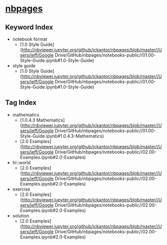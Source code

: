 # [nbpages](https://jckantor.github.io/nbpages)

## Keyword Index

* notebook format
    - [1.0 Style Guide](http://nbviewer.jupyter.org/github/jckantor/nbpages/blob/master//Users/jeff/Google Drive/GitHub/nbpages/notebooks-public//01.00-Style-Guide.ipynb#1.0-Style-Guide)
* style guide
    - [1.0 Style Guide](http://nbviewer.jupyter.org/github/jckantor/nbpages/blob/master//Users/jeff/Google Drive/GitHub/nbpages/notebooks-public//01.00-Style-Guide.ipynb#1.0-Style-Guide)

## Tag Index

* mathematics
    - [1.0.4.3 Mathematics](http://nbviewer.jupyter.org/github/jckantor/nbpages/blob/master//Users/jeff/Google Drive/GitHub/nbpages/notebooks-public//01.00-Style-Guide.ipynb#1.0.4.3-Mathematics)
    - [2.0 Examples](http://nbviewer.jupyter.org/github/jckantor/nbpages/blob/master//Users/jeff/Google Drive/GitHub/nbpages/notebooks-public//02.00-Examples.ipynb#2.0-Examples)
* hi::world
    - [2.0 Examples](http://nbviewer.jupyter.org/github/jckantor/nbpages/blob/master//Users/jeff/Google Drive/GitHub/nbpages/notebooks-public//02.00-Examples.ipynb#2.0-Examples)
* exercise
    - [2.0 Examples](http://nbviewer.jupyter.org/github/jckantor/nbpages/blob/master//Users/jeff/Google Drive/GitHub/nbpages/notebooks-public//02.00-Examples.ipynb#2.0-Examples)
* solution
    - [2.0 Examples](http://nbviewer.jupyter.org/github/jckantor/nbpages/blob/master//Users/jeff/Google Drive/GitHub/nbpages/notebooks-public//02.00-Examples.ipynb#2.0-Examples)
